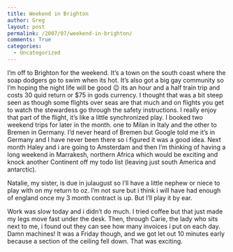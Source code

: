```yaml
---
title: Weekend in Brighton
author: Greg
layout: post
permalink: /2007/07/weekend-in-brighton/
comments: True
categories:
  - Uncategorized
---
```

I&#8217;m off to Brighton for the weekend. It&#8217;s a town on the south coast where the soap dodgers go to swim when its hot. It&#8217;s also got a big gay community so I&#8217;m hoping the night life will be good 😉 its an hour and a half train trip and costs 30 quid return or $75 in gods currency. I thought that was a bit steep seen as though some flights over seas are that much and on flights you get to watch the stewardess go through the safety instructions. I really enjoy that part of the flight, it&#8217;s like a little synchronized play. I booked two weekend trips for later in the month. one to Milan in Italy and the other to Bremen in Germany. I&#8217;d never heard of Bremen but Google told me it&#8217;s in Germany and I have never been there so i figured it was a good idea. Next month Haley and i are going to Amsterdam and then I&#8217;m thinking of having a long weekend in Marrakesh, northern Africa which would be exciting and knock another Continent off my todo list (leaving just south America and antarctic).

Natalie, my sister, is due in julaugust so I&#8217;ll have a little nephew or niece to play with on my return to oz. I&#8217;m not sure but i think i will have had enough of england once my 3 month contract is up. But I&#8217;ll play it by ear.

Work was slow today and i didn&#8217;t do much. I tried coffee but that just made my legs move fast under the desk. Then, through Carie, the lady who sits next to me, i found out they can see how many invoices i put on each day. Damn machines! It was a Friday though, and we got let out 10 minutes early because a section of the ceiling fell down. That was exciting.